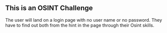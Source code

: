 ## This is an OSINT Challenge

The user will land on a login page with no user name or no password. They have to find out both from the hint in the page through their Osint 
skills.
